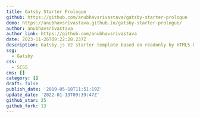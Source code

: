 ```yaml
---
title: Gatsby Starter Prologue
github: https://github.com/anubhavsrivastava/gatsby-starter-prologue
demo: https://anubhavsrivastava.github.io/gatsby-starter-prologue/
author: anubhavsrivastava
author_link: https://github.com/anubhavsrivastava
date: 2023-11-26T09:22:28.237Z
description: Gatsby.js V2 starter template based on readonly by HTML5 UP
ssg:
  - Gatsby
css:
  - SCSS
cms: []
category: []
draft: false
publish_date: '2019-05-18T11:51:19Z'
update_date: '2022-01-13T09:39:47Z'
github_star: 25
github_fork: 13
---
```

